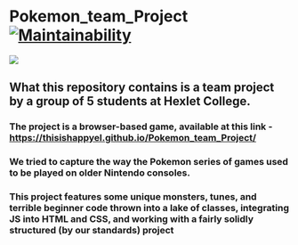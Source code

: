 # Pokemon_team_Project        [![Maintainability](https://api.codeclimate.com/v1/badges/71b5a7b84c9174c26010/maintainability)](https://codeclimate.com/github/ThisisHappyEL/Pocemon_team_Project/maintainability)
![](https://github.com/ThisisHappyEL/Pokemon_team_Project/blob/main/assets/toad.gif)
## What this repository contains is a team project by a group of 5 students at Hexlet College.
### The project is a browser-based game, available at this link - https://thisishappyel.github.io/Pokemon_team_Project/
### We tried to capture the way the Pokemon series of games used to be played on older Nintendo consoles.

### This project features some unique monsters, tunes, and terrible beginner code thrown into a lake of classes, integrating JS into HTML and CSS, and working with a fairly solidly structured (by our standards) project
